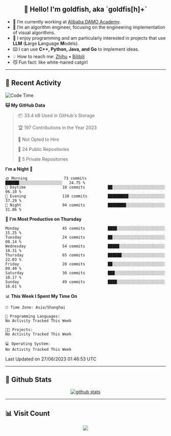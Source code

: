 
<h2 align="center">👋 Hello! I'm goldfish, aka `goldfis[h]+`</h2>

- 📍 I’m currently working at [Alibaba DAMO Academy](https://damo.alibaba.com/).  
- 🌱 I’m an algorithm engineer, focusing on the engineering implementation of visual algorithms.  
- 💬 I enjoy programming and am particularly interested in projects that use **LLM** (**L**arge **L**anguage **M**odels).   
- ⌨️ I can use **C++, Python, Java, and Go** to implement ideas.  
- 💡 How to reach me: [Zhihu](https://www.zhihu.com/people/goldfishh) • [Bilibili](https://space.bilibili.com/11349246)  
- 😼 Fun fact: like white-haired catgirl  

-------

## 🔧 Recent Activity

<!--START_SECTION:waka-->
![Code Time](http://img.shields.io/badge/Code%20Time-7%20hrs%207%20mins-blue)

**🐱 My GitHub Data** 

> 📦 33.4 kB Used in GitHub's Storage 
 > 
> 🏆 197 Contributions in the Year 2023
 > 
> 🚫 Not Opted to Hire
 > 
> 📜 24 Public Repositories 
 > 
> 🔑 5 Private Repositories 
 > 
**I'm a Night 🦉** 

```text
🌞 Morning                73 commits          ██████░░░░░░░░░░░░░░░░░░░   24.75 % 
🌆 Daytime                18 commits          ██░░░░░░░░░░░░░░░░░░░░░░░   06.10 % 
🌃 Evening                110 commits         █████████░░░░░░░░░░░░░░░░   37.29 % 
🌙 Night                  94 commits          ████████░░░░░░░░░░░░░░░░░   31.86 % 
```
📅 **I'm Most Productive on Thursday** 

```text
Monday                   45 commits          ████░░░░░░░░░░░░░░░░░░░░░   15.25 % 
Tuesday                  24 commits          ██░░░░░░░░░░░░░░░░░░░░░░░   08.14 % 
Wednesday                54 commits          █████░░░░░░░░░░░░░░░░░░░░   18.31 % 
Thursday                 65 commits          ██████░░░░░░░░░░░░░░░░░░░   22.03 % 
Friday                   28 commits          ██░░░░░░░░░░░░░░░░░░░░░░░   09.49 % 
Saturday                 30 commits          ███░░░░░░░░░░░░░░░░░░░░░░   10.17 % 
Sunday                   49 commits          ████░░░░░░░░░░░░░░░░░░░░░   16.61 % 
```


📊 **This Week I Spent My Time On** 

```text
🕑︎ Time Zone: Asia/Shanghai

💬 Programming Languages: 
No Activity Tracked This Week

🐱‍💻 Projects: 
No Activity Tracked This Week

💻 Operating System: 
No Activity Tracked This Week
```


 Last Updated on 27/06/2023 01:46:53 UTC
<!--END_SECTION:waka-->

-------

## 📆 Github Stats

<p align="center">
    <a href="https://github.com/anuraghazra/github-readme-stats">
      <img src="https://github-readme-stats.vercel.app/api?username=goldfishh&show_icons=true&theme=dracula" alt="github stats" />
    </a>
</p>

-------

## 📊 Visit Count

<p align="center">
  <a href="https://count.getloli.com/"><img src="https://count.getloli.com/get/@:goldfishh?theme=rule34"></a>
</p>
